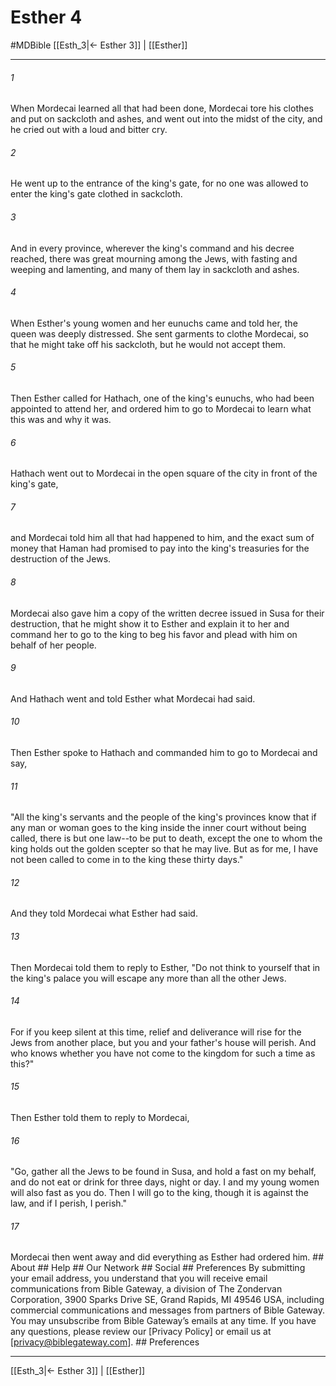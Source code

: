 # Esther 4
#MDBible
[[Esth_3|← Esther 3]] | [[Esther]]

***






###### 1 


When Mordecai learned all that had been done, Mordecai tore his clothes and put on sackcloth and ashes, and went out into the midst of the city, and he cried out with a loud and bitter cry. 





###### 2 


He went up to the entrance of the king's gate, for no one was allowed to enter the king's gate clothed in sackcloth. 





###### 3 


And in every province, wherever the king's command and his decree reached, there was great mourning among the Jews, with fasting and weeping and lamenting, and many of them lay in sackcloth and ashes. 





###### 4 


When Esther's young women and her eunuchs came and told her, the queen was deeply distressed. She sent garments to clothe Mordecai, so that he might take off his sackcloth, but he would not accept them. 





###### 5 


Then Esther called for Hathach, one of the king's eunuchs, who had been appointed to attend her, and ordered him to go to Mordecai to learn what this was and why it was. 





###### 6 


Hathach went out to Mordecai in the open square of the city in front of the king's gate, 





###### 7 


and Mordecai told him all that had happened to him, and the exact sum of money that Haman had promised to pay into the king's treasuries for the destruction of the Jews. 





###### 8 


Mordecai also gave him a copy of the written decree issued in Susa for their destruction, that he might show it to Esther and explain it to her and command her to go to the king to beg his favor and plead with him on behalf of her people. 





###### 9 


And Hathach went and told Esther what Mordecai had said. 





###### 10 


Then Esther spoke to Hathach and commanded him to go to Mordecai and say, 





###### 11 


"All the king's servants and the people of the king's provinces know that if any man or woman goes to the king inside the inner court without being called, there is but one law--to be put to death, except the one to whom the king holds out the golden scepter so that he may live. But as for me, I have not been called to come in to the king these thirty days." 





###### 12 


And they told Mordecai what Esther had said. 





###### 13 


Then Mordecai told them to reply to Esther, "Do not think to yourself that in the king's palace you will escape any more than all the other Jews. 





###### 14 


For if you keep silent at this time, relief and deliverance will rise for the Jews from another place, but you and your father's house will perish. And who knows whether you have not come to the kingdom for such a time as this?" 





###### 15 


Then Esther told them to reply to Mordecai, 





###### 16 


"Go, gather all the Jews to be found in Susa, and hold a fast on my behalf, and do not eat or drink for three days, night or day. I and my young women will also fast as you do. Then I will go to the king, though it is against the law, and if I perish, I perish." 





###### 17 


Mordecai then went away and did everything as Esther had ordered him. ## About ## Help ## Our Network ## Social ## Preferences By submitting your email address, you understand that you will receive email communications from Bible Gateway, a division of The Zondervan Corporation, 3900 Sparks Drive SE, Grand Rapids, MI 49546 USA, including commercial communications and messages from partners of Bible Gateway. You may unsubscribe from Bible Gateway&rsquo;s emails at any time. If you have any questions, please review our [Privacy Policy] or email us at [privacy@biblegateway.com]. ## Preferences

***

[[Esth_3|← Esther 3]] | [[Esther]]
